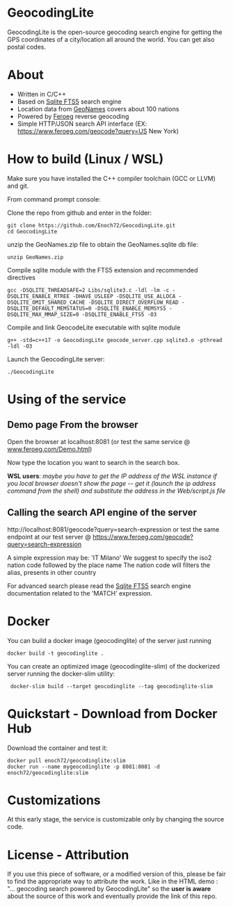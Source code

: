 # GeocodingLite

GeocodingLite is the open-source geocoding search engine for getting the GPS coordinates of a city/location all around the world. You can get also postal codes. 

# About

- Written in C/C++
- Based on [Sqlite FTS5](https://www.sqlite.org/fts5.html) search engine
- Location data from [GeoNames](https://www.geonames.org) covers about 100 nations 
- Powered by [Feroeg](https://feroeg.com) reverse geocoding
- Simple HTTP/JSON search API interface (EX: https://www.feroeg.com/geocode?query=US New York)

# How to build (Linux / WSL)

Make sure you have installed the C++ compiler toolchain (GCC or LLVM) and git.

From command prompt console:

Clone the repo from github and enter in the folder:
```
git clone https://github.com/Enoch72/GeocodingLite.git
cd GeocodingLite
```

unzip the GeoNames.zip file to obtain the GeoNames.sqlite db file:
```
unzip GeoNames.zip
```


Compile sqlite module with the FTS5 extension and recommended directives
```
gcc -DSQLITE_THREADSAFE=2 Libs/sqlite3.c -ldl -lm -c -DSQLITE_ENABLE_RTREE -DHAVE_USLEEP -DSQLITE_USE_ALLOCA -DSQLITE_OMIT_SHARED_CACHE -DSQLITE_DIRECT_OVERFLOW_READ -DSQLITE_DEFAULT_MEMSTATUS=0 -DSQLITE_ENABLE_MEMSYS5 -DSQLITE_MAX_MMAP_SIZE=0 -DSQLITE_ENABLE_FTS5 -O3
```

Compile and link GeocodeLite executable with sqlite module
```
g++ -std=c++17 -o GeocodingLite geocode_server.cpp sqlite3.o -pthread -ldl -O3
```

Launch the GeocodingLite server:
```
./GeocodingLite
```

# Using of the service

## Demo page From the browser

Open the browser at localhost:8081 (or test the same service @ www.feroeg.com/Demo.html)

Now type the location you want to search in the search box.

**WSL users**: *maybe you have to get the IP address of the WSL instance if you local browser doesn't show the page -- get it (launch the ip address command from the shell) and substitute the address in the Web/script.js file* 


## Calling the search API engine of the server

 http://localhost:8081/geocode?query=search-expression or test the same endpoint at our test server @ https://www.feroeg.com/geocode?query=search-expression
 
 A simple expression may be: 'IT Milano' 
 We suggest to specify the iso2 nation code followed by the place name
 The nation code will filters the alias, presents in other country


 For advanced search please read the [Sqlite FTS5](https://www.sqlite.org/fts5.html) search engine documentation related to the 'MATCH' expression.

# Docker
 
 You can build a docker image (geocodinglite) of the server just running

```
docker build -t geocodinglite .
```
 
 You can create an optimized image (geocodinglite-slim) of the dockerized server running the docker-slim utility:

```
 docker-slim build --target geocodinglite --tag geocodinglite-slim
```
# Quickstart - Download from Docker Hub 

Download the container and test it:  

```
docker pull enoch72/geocodinglite:slim
docker run --name mygeocodinglite -p 8081:8081 -d enoch72/geocodinglite:slim
```

# Customizations
 At this early stage, the service is customizable only by changing the source code.
  
# License - Attribution 
 
If you use this piece of software, or a modified version of this, please be fair to find the appropriate way to attribute the work. Like in the HTML demo : "... geocoding search powered by GeocodingLite" so the **user is aware** about the source of this work and eventually provide the link of this repo.
